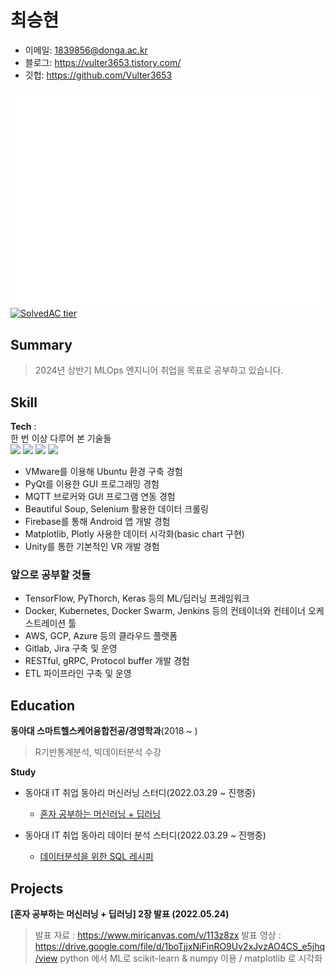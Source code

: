 # 최승현

- 이메일: 1839856@donga.ac.kr  
- 블로그: https://vulter3653.tistory.com/
- 깃헙: https://github.com/Vulter3653

![Metrics](/github-metrics.svg)  
[![SolvedAC tier](http://mazassumnida.wtf/api/v2/generate_badge?boj=tony9402)](https://solved.ac/tony9402)

## Summary
> 2024년 상반기 MLOps 엔지니어 취업을 목표로 공부하고 있습니다. 

## Skill

**Tech** :  
한 번 이상 다루어 본 기술들   
<img src="https://img.shields.io/badge/Python-3766AB?style=flat-square&logo=Python&logoColor=white"/></a>
<img src="https://img.shields.io/badge/Unity-000000?style=flat-square&logo=Unity&logoColor=white"/></a>
<img src="https://img.shields.io/badge/Ubuntu-E95420?style=flat-square&logo=Ubuntu&logoColor=white"/></a>
<img src="https://img.shields.io/badge/Selenium-43b02a?style=flat-square&logo=Selenium&logoColor=white"/></a>

- VMware를 이용해 Ubuntu 환경 구축 경험
- PyQt를 이용한 GUI 프로그래밍 경험
- MQTT 브로커와 GUI 프로그램 연동 경험
- Beautiful Soup, Selenium 활용한 데이터 크롤링
- Firebase를 통해 Android 앱 개발 경험
- Matplotlib, Plotly 사용한 데이터 시각화(basic chart 구현)
- Unity를 통한 기본적인 VR 개발 경험

### 앞으로 공부할 것들
- TensorFlow, PyThorch, Keras 등의 ML/딥러닝 프레임워크
- Docker, Kubernetes, Docker Swarm, Jenkins 등의 컨테이너와 컨테이너 오케스트레이션 툴
- AWS, GCP, Azure 등의 클라우드 플랫폼
- Gitlab, Jira 구축 및 운영 
-  RESTful, gRPC, Protocol buffer 개발 경험
- ETL 파이프라인 구축 및 운영
 
## Education  

**동아대 스마트헬스케어융합전공/경영학과**(2018 ~ )  
> R기반통계분석, 빅데이터분석 수강

**Study**
- 동아대 IT 취업 동아리 머신러닝 스터디(2022.03.29 ~ 진행중)
  - [혼자 공부하는 머신러닝 + 딥러닝](https://g.co/kgs/3XhrQP)

- 동아대 IT 취업 동아리 데이터 분석 스터디(2022.03.29 ~ 진행중)
  - [데이터분석을 위한 SQL 레시피](https://g.co/kgs/wPVrmG)

## Projects
**[혼자 공부하는 머신러닝 + 딥러닝] 2장 발표 (2022.05.24)**
> 발표 자료 : https://www.miricanvas.com/v/113z8zx
> 발표 영상 : https://drive.google.com/file/d/1boTjjxNiFinRO9Uv2xJvzAO4CS_e5jhq/view
> python 에서 ML로 scikit-learn & numpy 이용 / matplotlib 로 시각화

